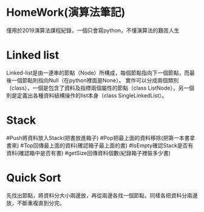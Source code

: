 # HomeWork(演算法筆記)

僅用於2019演算法課程紀錄，一個只會寫python，不懂演算法的艱苦人生

# Linked list

Linked-list是由一連串的節點（Node）所構成，每個節點指向下一個節點，而最後一個節點則指向Null（在python裡面是None）。
實作可以分成兩個類別（class），一個是包含了資料及指標兩個屬性的節點（class ListNode），另一個則是定義出各種資料結構操作的list本身（class SingleLinkedList）。

# Stack
#Push將資料放入Stack(把書放進箱子)
#Pop把最上面的資料移除(把第一本書拿書來)
#Top回傳最上面的資料(確認箱子最上面的書)
#IsEmpty確認Stack是否有資料(確認箱中是否有書)
#getSize回傳資料個數(紀錄箱子裡裝多少書)

# Quick Sort

先找出節點，將資料分大小兩邊放，再從兩邊各找一個節點，同樣各把資料分兩邊放，不斷重複直到分完。
